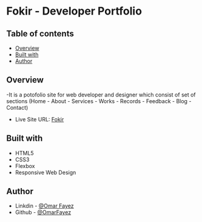 # Fokir - Developer Portfolio



## Table of contents

- [Overview](#Overview)
- [Built with](#built-with)
- [Author](#author)
## Overview
-It is a potofolio site for web developer and designer which consist of set of sections (Home - About - Services - Works - Records - Feedback - Blog - Contact) 
- Live Site URL: [Fokir](https://omarfayez.github.io/01.Fokir/)
## Built with

[](im2.ezgif.com/tmp/ezgif-2-260b0415fc53.gif)
- HTML5
- CSS3
- Flexbox
- Responsive Web Design

## Author

- Linkdin - [@Omar Fayez](https://www.linkedin.com/in/fayez-95/)
- Github - [@OmarFayez](https://github.com/OmarFayez)
